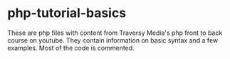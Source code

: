 # php-tutorial-basics
These are php files with content from Traversy Media's php front to back course on youtube. They contain information on basic syntax and a few examples. Most of the code is commented.
